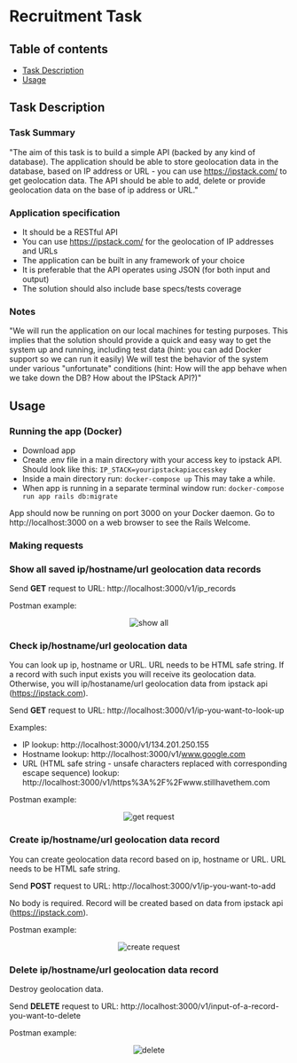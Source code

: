 # Recruitment Task
## Table of contents
* [Task Description](#task-description)
* [Usage](#usage)

## Task Description
### Task Summary
"The aim of this task is to build a simple API (backed by any kind of database). The application should be able to store geolocation data in the database, based on IP address or URL - you can use https://ipstack.com/ to get geolocation data. The API should be able to add, delete or provide geolocation data on the base of ip address or URL."
### Application specification
* It should be a RESTful API
* You can use https://ipstack.com/ for the geolocation of IP addresses and URLs
* The application can be built in any framework of your choice
* It is preferable that the API operates using JSON (for both input and output)
* The solution should also include base specs/tests coverage
### Notes
"We will run the application on our local machines for testing purposes. This implies that the solution should provide a quick and easy way to get the system up and running, including test data (hint: you can add Docker support so we can run it easily) We will test the behavior of the system under various "unfortunate" conditions (hint: How will the app behave when we take down the DB? How about the IPStack API?)"

## Usage
### Running the app (Docker)
* Download app
* Create .env file in a main directory with your access key to ipstack API. Should look like this: `IP_STACK=youripstackapiaccesskey`
* Inside a main directory run: `docker-compose up` This may take a while.
* When app is running in a separate terminal window run: `docker-compose run app rails db:migrate`

App should now be running on port 3000 on your Docker daemon. Go to http://localhost:3000 on a web browser to see the Rails Welcome.

### Making requests
### Show all saved ip/hostname/url geolocation data records
Send **GET** request to URL: http://localhost:3000/v1/ip_records

Postman example:
<p align="center">
    <img alt="show all" title="show" src="https://i.imgur.com/10Ml25L.png">
</p>

### Check ip/hostname/url geolocation data
You can look up ip, hostname or URL. URL needs to be HTML safe string.
If a record with such input exists you will receive its geolocation data. Otherwise, you will ip/hostaname/url geolocation data from ipstack api (https://ipstack.com).

Send **GET** request to URL: http://localhost:3000/v1/ip-you-want-to-look-up

Examples:
* IP lookup: http://localhost:3000/v1/134.201.250.155
* Hostname lookup: http://localhost:3000/v1/www.google.com
* URL (HTML safe string - unsafe characters replaced with corresponding escape sequence) lookup: http://localhost:3000/v1/https%3A%2F%2Fwww.stillhavethem.com

Postman example:
<p align="center">
    <img alt="get request" title="get" src="https://i.imgur.com/JCh8y6B.png">
</p>

### Create ip/hostname/url geolocation data record
You can create geolocation data record based on ip, hostname or URL. URL needs to be HTML safe string.

Send **POST** request to URL: http://localhost:3000/v1/ip-you-want-to-add

No body is required. Record will be created based on data from ipstack api (https://ipstack.com).

Postman example:
<p align="center">
    <img alt="create request" title="create" src="https://i.imgur.com/nhT5cru.png">
</p>

### Delete ip/hostname/url geolocation data record
Destroy geolocation data.

Send **DELETE** request to URL: http://localhost:3000/v1/input-of-a-record-you-want-to-delete

Postman example:
<p align="center">
    <img alt="delete" title="delete" src="https://i.imgur.com/h8pgAwT.png">
</p>
